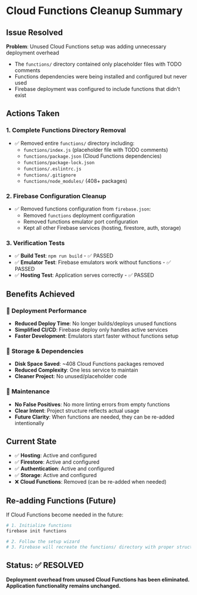 # Cloud Functions Cleanup Summary

## Issue Resolved
**Problem**: Unused Cloud Functions setup was adding unnecessary deployment overhead
- The `functions/` directory contained only placeholder files with TODO comments
- Functions dependencies were being installed and configured but never used
- Firebase deployment was configured to include functions that didn't exist

## Actions Taken

### 1. Complete Functions Directory Removal
- ✅ Removed entire `functions/` directory including:
  - `functions/index.js` (placeholder file with TODO comments)
  - `functions/package.json` (Cloud Functions dependencies)
  - `functions/package-lock.json`
  - `functions/.eslintrc.js`
  - `functions/.gitignore`
  - `functions/node_modules/` (408+ packages)

### 2. Firebase Configuration Cleanup
- ✅ Removed functions configuration from `firebase.json`:
  - Removed `functions` deployment configuration
  - Removed functions emulator port configuration
  - Kept all other Firebase services (hosting, firestore, auth, storage)

### 3. Verification Tests
- ✅ **Build Test**: `npm run build` - ✅ PASSED
- ✅ **Emulator Test**: Firebase emulators work without functions - ✅ PASSED
- ✅ **Hosting Test**: Application serves correctly - ✅ PASSED

## Benefits Achieved

### 🚀 **Deployment Performance**
- **Reduced Deploy Time**: No longer builds/deploys unused functions
- **Simplified CI/CD**: Firebase deploy only handles active services
- **Faster Development**: Emulators start faster without functions setup

### 💾 **Storage & Dependencies**
- **Disk Space Saved**: ~408 Cloud Functions packages removed
- **Reduced Complexity**: One less service to maintain
- **Cleaner Project**: No unused/placeholder code

### 🔧 **Maintenance**
- **No False Positives**: No more linting errors from empty functions
- **Clear Intent**: Project structure reflects actual usage
- **Future Clarity**: When functions are needed, they can be re-added intentionally

## Current State
- ✅ **Hosting**: Active and configured
- ✅ **Firestore**: Active and configured  
- ✅ **Authentication**: Active and configured
- ✅ **Storage**: Active and configured
- ❌ **Cloud Functions**: Removed (can be re-added when needed)

## Re-adding Functions (Future)
If Cloud Functions become needed in the future:

```bash
# 1. Initialize functions
firebase init functions

# 2. Follow the setup wizard
# 3. Firebase will recreate the functions/ directory with proper structure
```

## Status: ✅ RESOLVED
**Deployment overhead from unused Cloud Functions has been eliminated.**
**Application functionality remains unchanged.** 